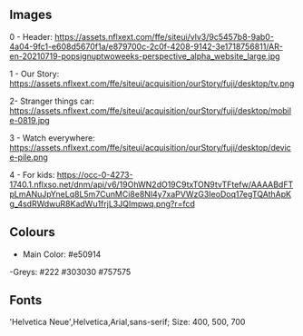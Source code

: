 ## Images

0 - Header: https://assets.nflxext.com/ffe/siteui/vlv3/9c5457b8-9ab0-4a04-9fc1-e608d5670f1a/e879700c-2c0f-4208-9142-3e1718756811/AR-en-20210719-popsignuptwoweeks-perspective_alpha_website_large.jpg

1 - Our Story: https://assets.nflxext.com/ffe/siteui/acquisition/ourStory/fuji/desktop/tv.png

2- Stranger things car: https://assets.nflxext.com/ffe/siteui/acquisition/ourStory/fuji/desktop/mobile-0819.jpg

3 - Watch everywhere: https://assets.nflxext.com/ffe/siteui/acquisition/ourStory/fuji/desktop/device-pile.png

4 - For kids: https://occ-0-4273-1740.1.nflxso.net/dnm/api/v6/19OhWN2dO19C9txTON9tvTFtefw/AAAABdFTpLmANuJpYneLq8L5m7CunMCi8e8Nl4y7xaPVWzG3IeoDoq17egTQAthApKg_4sdRWdwuR8KadWu1frjL3JQImpwq.png?r=fcd

## Colours

- Main Color:
  #e50914

-Greys:
#222
#303030
#757575

## Fonts

'Helvetica Neue',Helvetica,Arial,sans-serif;
Size: 400, 500, 700
